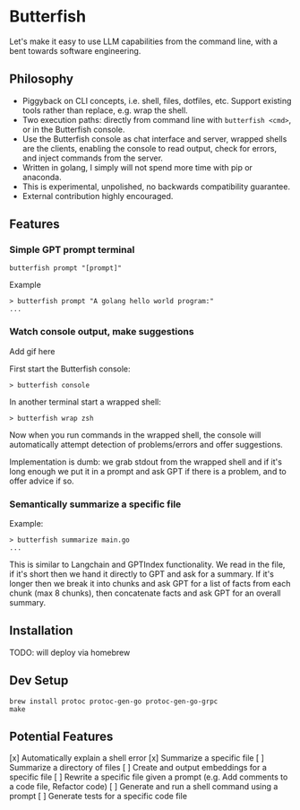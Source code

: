 # Butterfish

Let's make it easy to use LLM capabilities from the command line, with a bent towards software engineering.

## Philosophy

- Piggyback on CLI concepts, i.e. shell, files, dotfiles, etc. Support existing tools rather than replace, e.g. wrap the shell.
- Two execution paths: directly from command line with `butterfish <cmd>`, or in the Butterfish console.
- Use the Butterfish console as chat interface and server, wrapped shells are the clients, enabling the console to read output, check for errors, and inject commands from the server.
- Written in golang, I simply will not spend more time with pip or anaconda.
- This is experimental, unpolished, no backwards compatibility guarantee.
- External contribution highly encouraged.

## Features

### Simple GPT prompt terminal

```
butterfish prompt "[prompt]"
```

Example

```
> butterfish prompt "A golang hello world program:"
...
```

### Watch console output, make suggestions

Add gif here

First start the Butterfish console:

```
> butterfish console
```

In another terminal start a wrapped shell:

```
> butterfish wrap zsh
```

Now when you run commands in the wrapped shell, the console will automatically
attempt detection of problems/errors and offer suggestions.

Implementation is dumb: we grab stdout from the wrapped shell and if it's long
enough we put it in a prompt and ask GPT if there is a problem, and to offer
advice if so.

### Semantically summarize a specific file

Example:

```
> butterfish summarize main.go
...
```

This is similar to Langchain and GPTIndex functionality. We read in the file,
if it's short then we hand it directly to GPT and ask for a summary. If it's
longer then we break it into chunks and ask GPT for a list of facts from each
chunk (max 8 chunks), then concatenate facts and ask GPT for an overall
summary.

## Installation

TODO: will deploy via homebrew

## Dev Setup

```
brew install protoc protoc-gen-go protoc-gen-go-grpc
make
```

## Potential Features

[x] Automatically explain a shell error
[x] Summarize a specific file
[ ] Summarize a directory of files
[ ] Create and output embeddings for a specific file
[ ] Rewrite a specific file given a prompt (e.g. Add comments to a code file, Refactor code)
[ ] Generate and run a shell command using a prompt
[ ] Generate tests for a specific code file
